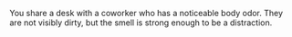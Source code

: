 You share a desk with a coworker who has a noticeable body odor. They are not visibly dirty, but the smell is strong enough to be a distraction.